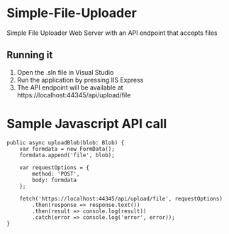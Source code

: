 # Simple-File-Uploader

Simple File Uploader Web Server with an API endpoint that accepts files

## Running it
1. Open the .sln file in Visual Studio
2. Run the application by pressing IIS Express
3. The API endpoint will be available at https://localhost:44345/api/upload/file

# Sample Javascript API call
```
public async uploadBlob(blob: Blob) {
    var formdata = new FormData();
    formdata.append('file', blob);

    var requestOptions = {
        method: 'POST',
        body: formdata
    };

    fetch('https://localhost:44345/api/upload/file', requestOptions)
        .then(response => response.text())
        .then(result => console.log(result))
        .catch(error => console.log('error', error));
}
```
